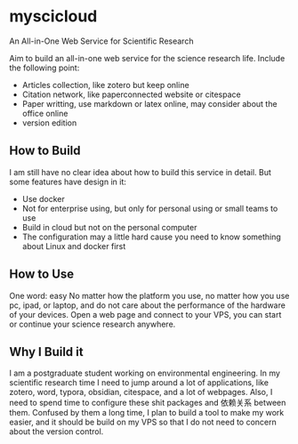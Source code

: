 # myscicloud
An All-in-One Web Service for Scientific Research

Aim to build an all-in-one web service for the science research life. Include the following point:

- Articles collection, like zotero but keep online
- Citation network, like paperconnected website or citespace
- Paper writting, use markdown or latex online, may consider about the office online
- version edition

## How to Build
I am still have no clear idea about how to build this service in detail. But some features have design in it:

- Use docker
- Not for enterprise using, but only for personal using or small teams to use
- Build in cloud but not on the personal computer
- The configuration may a little hard cause you need to know something about Linux and docker first

## How to Use
One word: easy
No matter how the platform you use, no matter how you use pc, ipad, or laptop, and do not care about the performance of the hardware of your devices.
Open a web page and connect to your VPS, you can start or continue your science research anywhere.

## Why I Build it
I am a postgraduate student working on environmental engineering. In my scientific research time I need to jump around a lot of applications, like zotero, word, typora, obsidian, citespace, and a lot of webpages. Also, I need to spend time to configure these shit packages and 依赖关系 between them. 
Confused by them a long time, I plan to build a tool to make my work easier, and it should be build on my VPS so that I do not need to concern about the version control.
